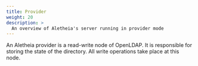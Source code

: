 ```yaml
---
title: Provider
weight: 20
description: >
  An overview of Aletheia's server running in provider mode
---
```


An Aletheia provider is a read-write node of OpenLDAP. It is responsible for storing the state of the directory. All write operations take place at this node.
